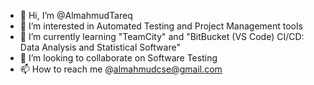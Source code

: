 - 👋 Hi, I’m @AlmahmudTareq
- 👀 I’m interested in Automated Testing and Project Management tools
- 🌱 I’m currently learning "TeamCity" and "BitBucket (VS Code) CI/CD: Data Analysis and Statistical Software"
- 💞️ I’m looking to collaborate on Software Testing
- 📫 How to reach me @almahmudcse@gmail.com

<!---
AlmahmudTareq/AlmahmudTareq is a ✨ special ✨ repository because its `README.md` (this file) appears on your GitHub profile.
You can click the Preview link to take a look at your changes.
--->
